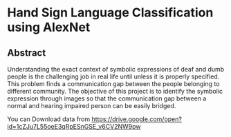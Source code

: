 # Hand Sign Language Classification using AlexNet

## Abstract

Understanding the exact context of symbolic expressions of deaf and dumb people is the challenging job in real life until unless it is properly specified. This problem finds a communication gap between the people belonging to different community. The objective of this project is to identify the symbolic expression through images so that the communication gap between a normal and hearing impaired person can be easily bridged.

You can Download data from https://drive.google.com/open?id=1cZJu7L55oeE3qRpESnGSE_v6CV2NW9pw

